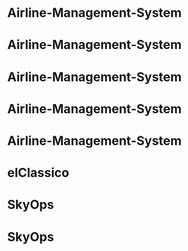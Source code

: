﻿# Airline-Management-System
# Airline-Management-System
# Airline-Management-System
# Airline-Management-System
# Airline-Management-System
# elClassico
# SkyOps
# SkyOps
